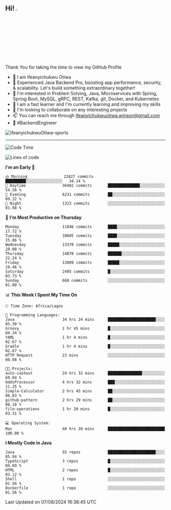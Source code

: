 <!-- BLOG-POST-LIST:START --><!-- BLOG-POST-LIST:END -->

## Hi! <img src="https://media.giphy.com/media/hvRJCLFzcasrR4ia7z/giphy.gif" width="4%"> 

Thank You for taking the time to view my GitHub Profile

- 👋 I am Ifeanyichukwu Otiwa
- 🚀 Experienced Java Backend Pro, boosting app performance, security, & scalability. Let's build something extraordinary together!
- 👀 I'm interested in Problem Solving, Java, Microservices with Spring, Spring Boot, MySQL, gRPC, REST, Kafka, git, Docker, and Kubernetes
- 🌱 I am a fast learner and I'm currently learning and improving my skills
- 💞️ I'm looking to collaborate on any interesting projects
- 📫 You can reach me through ifeanyichukwuotiwa.winson@gmail.com
- 🚀 #BackendEngineer

<p align="left" marginTop="10px"> <img src="https://komarev.com/ghpvc/?username=ifeanyichukwuOtiwa-sports&label=Profile%20views&color=0e75b6&style=for-the-badge" alt="ifeanyichukwuOtiwa-sports" /> </p>

***

<!--START_SECTION:waka-->
![Code Time](http://img.shields.io/badge/Code%20Time-2%2C749%20hrs%2022%20mins-blue)

![Lines of code](https://img.shields.io/badge/From%20Hello%20World%20I%27ve%20Written-15.5%20million%20lines%20of%20code-blue)

**I'm an Early 🐤** 

```text
🌞 Morning                22827 commits       █████████░░░░░░░░░░░░░░░░   34.14 % 
🌆 Daytime                36482 commits       ██████████████░░░░░░░░░░░   54.56 % 
🌃 Evening                6231 commits        ██░░░░░░░░░░░░░░░░░░░░░░░   09.32 % 
🌙 Night                  1323 commits        ░░░░░░░░░░░░░░░░░░░░░░░░░   01.98 % 
```
📅 **I'm Most Productive on Thursday** 

```text
Monday                   11846 commits       ████░░░░░░░░░░░░░░░░░░░░░   17.72 % 
Tuesday                  10605 commits       ████░░░░░░░░░░░░░░░░░░░░░   15.86 % 
Wednesday                13370 commits       █████░░░░░░░░░░░░░░░░░░░░   20.00 % 
Thursday                 14870 commits       ██████░░░░░░░░░░░░░░░░░░░   22.24 % 
Friday                   13009 commits       █████░░░░░░░░░░░░░░░░░░░░   19.46 % 
Saturday                 2495 commits        █░░░░░░░░░░░░░░░░░░░░░░░░   03.73 % 
Sunday                   668 commits         ░░░░░░░░░░░░░░░░░░░░░░░░░   01.00 % 
```


📊 **This Week I Spent My Time On** 

```text
🕑︎ Time Zone: Africa/Lagos

💬 Programming Languages: 
Java                     34 hrs 24 mins      █████████████████████░░░░   85.30 % 
Groovy                   1 hr 45 mins        █░░░░░░░░░░░░░░░░░░░░░░░░   04.34 % 
YAML                     1 hr 4 mins         █░░░░░░░░░░░░░░░░░░░░░░░░   02.67 % 
Gradle                   1 hr 4 mins         █░░░░░░░░░░░░░░░░░░░░░░░░   02.67 % 
HTTP Request             23 mins             ░░░░░░░░░░░░░░░░░░░░░░░░░   00.98 % 

🐱‍💻 Projects: 
auto-cashout             24 hrs 32 mins      ███████████████░░░░░░░░░░   60.84 % 
OddsProcessor            4 hrs 32 mins       ███░░░░░░░░░░░░░░░░░░░░░░   11.25 % 
Simple-Calculator        2 hrs 45 mins       ██░░░░░░░░░░░░░░░░░░░░░░░   06.83 % 
github-pattern           2 hrs 29 mins       ██░░░░░░░░░░░░░░░░░░░░░░░   06.18 % 
file-operations          1 hr 20 mins        █░░░░░░░░░░░░░░░░░░░░░░░░   03.31 % 

💻 Operating System: 
Mac                      40 hrs 20 mins      █████████████████████████   100.00 % 
```

**I Mostly Code in Java** 

```text
Java                     55 repos            █████████████████████░░░░   85.94 % 
TypeScript               3 repos             █░░░░░░░░░░░░░░░░░░░░░░░░   04.69 % 
HTML                     2 repos             █░░░░░░░░░░░░░░░░░░░░░░░░   03.12 % 
Shell                    1 repo              ░░░░░░░░░░░░░░░░░░░░░░░░░   01.56 % 
Dockerfile               1 repo              ░░░░░░░░░░░░░░░░░░░░░░░░░   01.56 % 
```




 Last Updated on 07/08/2024 16:38:45 UTC
<!--END_SECTION:waka-->

<!--
<p align="center">
![trophy](https://github-profile-trophy.vercel.app/?username=ifeanyichukwuOtiwa-sports&theme=onedark) (https://github.com/ryo-ma/github-profile-trophy)
</p>
-->

<!---
ifeanyi-otiwa/ifeanyi-otiwa is a ✨ special ✨ repository because its `README.md` (this file) appears on your GitHub profile.
You can click the Preview link to take a look at your changes.
--->
